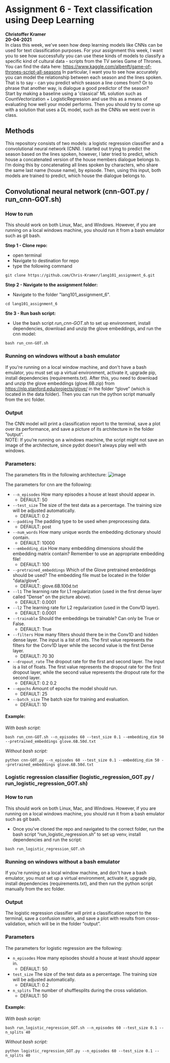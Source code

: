 # Assignment 6 - Text classification using Deep Learning
**Christoffer Kramer**  
**20-04-2021**  
 In class this week, we've seen how deep learning models like CNNs can be used for text classification purposes. For your assignment this week, I want you to see how successfully you can use these kinds of models to classify a specific kind of cultural data - scripts from the TV series Game of Thrones.  
You can find the data here: https://www.kaggle.com/albenft/game-of-thrones-script-all-seasons In particular, I want you to see how accurately you can model the relationship between each season and the lines spoken. That is to say - can you predict which season a line comes from? Or to phrase that another way, is dialogue a good predictor of the season?  
Start by making a baseline using a 'classical' ML solution such as CountVectorization + LogisticRegression and use this as a means of evaluating how well your model performs. Then you should try to come up with a solution that uses a DL model, such as the CNNs we went over in class.  

## Methods
This repository consists of two models: a logistic regression classifier and a convolutional neural network (CNN). I started out trying to predict the season based on the lines spoken, however, I later tried to predict, which house a concatenated version of the house members dialogue belongs to. I’m doing this by concatenating all lines spoken by characters, who share the same last name (house name), by episode. Then, using this input, both models are trained to predict, which house the dialogue belongs to.  

## Convolutional neural network (cnn-GOT.py / run_cnn-GOT.sh)

### How to run  
This should work on both Linux, Mac, and Windows. However, if you are running on a
local windows machine, you should run it from a bash emulator such as git bash.  

**Step 1 - Clone repo:**  
- open terminal  
- Navigate to destination for repo  
- type the following command  
```console
git clone https://github.com/Chris-Kramer/lang101_assignment_6.git
```  
**Step 2 - Navigate to the assignment folder:**  
- Navigate to the folder "lang101_assignment_6".  
```console
cd lang101_assignment_6
```  
**Ste 3 - Run bash script:**  
- Use the bash script _run_cnn-GOT.sh_ to set up environment, install dependencies, download and unzip the glove embeddings, and run the cnn model:  
```console
bash run_cnn-GOT.sh
```  
### Running on windows without a bash emulator  
If you're running on a local window machine, and don't have a bash emulator, you must set up a virtual environment, activate it, upgrade pip, install dependencies (requirements.txt). After this, you need to download and unzip the glove embeddings (glove.6B.zip) from https://nlp.stanford.edu/projects/glove/ in the folder “glove” (which is located in the data folder). Then you can run the python script manually from the src folder. 

### Output  
The CNN model will print a classification report to the terminal, save a plot over its performance, and save a picture of its architecture in the folder “output”.  
NOTE: If you’re running on a windows machine, the script might not save an image of the architecture, since pydot doesn’t always play well with windows.  

### Parameters:
The parameters fits in the following architecture:
![image](pic-readme.png)  
  
The parameters for cnn are the following:
- `--n_episodes` How many episodes a house at least should appear in.  
    - DEFAULT: 50  
- `--test_size` The size of the test data as a percentage. The training size will be adjusted automatically.  
    - DEFAULT: 0.2  
- `--padding` The padding type to be used when preprocessing data.  
    - DEFAULT: post  
- `--num_words` How many unique words the embedding dictionary should contain.  
    - DEFAULT: 10000  
- `--embedding_dim` How many embedding dimensions should the embedding matrix contain? Remember to use an appropriate embedding file!  
    - DEFAULT: 100  
- `--pretrained_embeddings` Which of the Glove pretrained embeddings should be used? The embedding file must be located in the folder "data/glove".  
    - DEFAULT: glove.6B.100d.txt  
- `--l1` The learning rate for L1 regularization (used in the first dense layer called "Dense" on the picture above).  
    - DEFAULT: 0.0001
- `--l2` The learning rate for L2 regularization (used in the Conv1D layer).  
    - DEFAULT: 0.0001  
- `--trainable` Should the embeddings be trainable? Can only be True or False.  
    - DEFAULT: True  
- `--filters` How many filters should there be in the Conv1D and hidden dense layer. The input is a list of ints. The first value represents the filters for the Conv1D layer while the second value is the first Dense layer.  
    - DEFAULT: 70 30  
- `--dropout_rate` The dropout rate for the first and second layer. The input is a list of floats. The first value represents the dropout rate for the first dropout layer, while the second value represents the dropout rate for the second layer.  
    - DEFAULT: 0.2 0.2  
- `--epochs` Amount of epochs the model should run.  
    - DEFAULT: 25  
- `--batch_size` The batch size for training and evaluation.  
    - DEFAULT: 10  

#### Example:  
_With bash script:_
```console
bash run_cnn-GOT.sh --n_episodes 60 --test_size 0.1 --embedding_dim 50 --pretrained_embeddings glove.6B.50d.txt 
```
_Without bash script:_  
```console
python cnn-GOT.py --n_episodes 60 --test_size 0.1 --embedding_dim 50 --pretrained_embeddings glove.6B.50d.txt
```  
### Logistic regression classifier (logistic_regression_GOT.py / run_logistic_regression_GOT.sh)  
### How to run  
This should work on both Linux, Mac, and Windows. However, if you are running on a local windows machine, you should run it from a bash emulator such as git bash.  
- Once you’ve cloned the repo and navigated to the correct folder, run the bash script “run_logistic_regression.sh” to set up venv, install dependencies and run the script:  
```console
bash run_logistic_regression_GOT.sh
```  
### Running on windows without a bash emulator
If you're running on a local window machine, and don't have a bash emulator, you must set up a virtual environment, activate it, upgrade pip, install dependencies (requirements.txt), and then run the python script manually from the src folder.  

### Output
The logistic regression classifier will print a classification report to the terminal, save a confusion matrix, and save a plot with results from cross-validation, which will be in the folder “output”.  

### Parameters
The parameters for logistic regression are the following: 
- `n_episodes` How many episodes should a house at least should appear in.  
    - DEFAULT: 50  
- `test_size` The size of the test data as a percentage. The training size will be adjusted automatically.  
    - DEFAULT: 0.2  
- `n_splits` The number of shufflesplits during the cross validation.  
    - DEFAULT: 50  

#### Example:  
_With bash script:_  
```console
bash run_logistic_regression_GOT.sh --n_episodes 60 --test_size 0.1 --n_splits 40
```  
_Without bash script:_  
```console
python logistic_regression_GOT.py --n_episodes 60 --test_size 0.1 --n_splits 40
```  